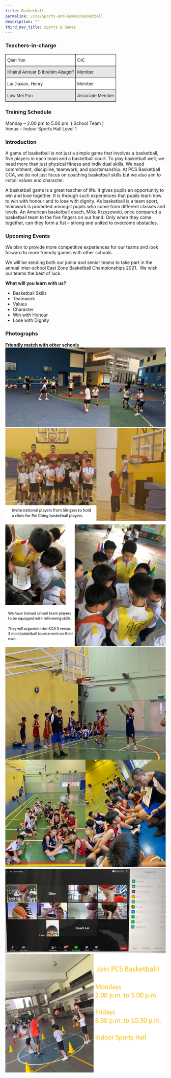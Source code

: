 ```yaml
---
title: Basketball
permalink: /cca/Sports-and-Games/basketball
description: ""
third_nav_title: Sports & Games
---
```

### Teachers-in-charge

<style type="text/css">
.tg  {border-collapse:collapse;border-spacing:0;}
.tg td{border-color:black;border-style:solid;border-width:1px;font-family:Arial, sans-serif;font-size:14px;
  overflow:hidden;padding:10px 5px;word-break:normal;}
.tg th{border-color:black;border-style:solid;border-width:1px;font-family:Arial, sans-serif;font-size:14px;
  font-weight:normal;overflow:hidden;padding:10px 5px;word-break:normal;}
.tg .tg-h5mn{background-color:#E6E6E6;color:#222;text-align:left;vertical-align:middle}
.tg .tg-1ppo{background-color:#FFF;color:#222;text-align:left;vertical-align:middle}
</style>
<table class="tg">
<thead>
  <tr>
    <th class="tg-1ppo">Qian Yan</th>
    <th class="tg-1ppo">OIC</th>
  </tr>
</thead>
<tbody>
  <tr>
    <td class="tg-h5mn">Khairul Annuar B Ibrahim Alsagoff</td>
    <td class="tg-h5mn">Member</td>
  </tr>
  <tr>
    <td class="tg-1ppo">Lai Jiaxian, Henry</td>
    <td class="tg-1ppo">Member</td>
  </tr>
  <tr>
    <td class="tg-h5mn">Law Mei Fun</td>
    <td class="tg-h5mn">Associate Member</td>
  </tr>
</tbody>
</table>

### Training Schedule


Monday – 2.00 pm to 5.00 pm  ( School Team ) <br>
Venue – Indoor Sports Hall Level 1

### Introduction


A game of basketball is not just a simple game that involves a basketball, five players in each team and a basketball court. To play basketball well, we need more than just physical fitness and individual skills. We need commitment, discipline, teamwork, and sportsmanship. At PCS Basketball CCA, we do not just focus on coaching basketball skills but we also aim to install values and character.

A basketball game is a great teacher of life. It gives pupils an opportunity to win and lose together. It is through such experiences that pupils learn how to win with honour and to lose with dignity. As basketball is a team sport, teamwork is promoted amongst pupils who come from different classes and levels. An American basketball coach, Mike Krzyzewski, once compared a basketball team to the five fingers on our hand. Only when they come together, can they form a fist – strong and united to overcome obstacles.

### Upcoming Events

We plan to provide more competitive experiences for our teams and look forward to more friendly games with other schools.

We will be sending both our junior and senior teams to take part in the annual Inter-school East Zone Basketball Championships 2021.  We wish our teams the best of luck.

**What will you learn with us?**

*   Basketball Skills
*   Teamwork
*   Values
*   Character
*   Win with Honour
*   Lose with Dignity

### Photographs

**Friendly match with other schools**
![](/images/basketball01.jpg)
![](/images/basketball02.jpg)
![](/images/basketball03.jpg)
![](/images/basketball05.jpg)
![](/images/basketball06.jpg)
![](/images/basketball04.jpg)